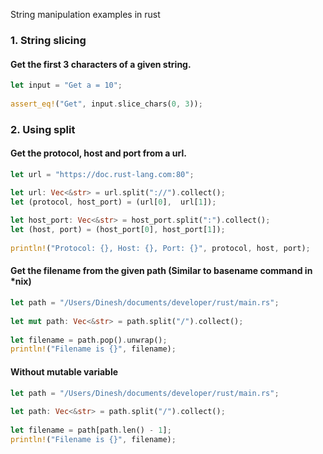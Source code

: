 String manipulation examples in rust

### 1. String slicing

#### Get the first 3 characters of a given string.

```rust
let input = "Get a = 10";
    
assert_eq!("Get", input.slice_chars(0, 3));
```

### 2. Using split

#### Get the protocol, host and port from a url.

```rust
let url = "https://doc.rust-lang.com:80";

let url: Vec<&str> = url.split("://").collect();
let (protocol, host_port) = (url[0],  url[1]);
    
let host_port: Vec<&str> = host_port.split(":").collect();
let (host, port) = (host_port[0], host_port[1]);
    
println!("Protocol: {}, Host: {}, Port: {}", protocol, host, port);
```

#### Get the filename from the given path (Similar to basename command in *nix)

```rust
let path = "/Users/Dinesh/documents/developer/rust/main.rs";
    
let mut path: Vec<&str> = path.split("/").collect();
    
let filename = path.pop().unwrap();
println!("Filename is {}", filename);
```

#### Without mutable variable

```rust
let path = "/Users/Dinesh/documents/developer/rust/main.rs";
    
let path: Vec<&str> = path.split("/").collect();
    
let filename = path[path.len() - 1];
println!("Filename is {}", filename);
```
